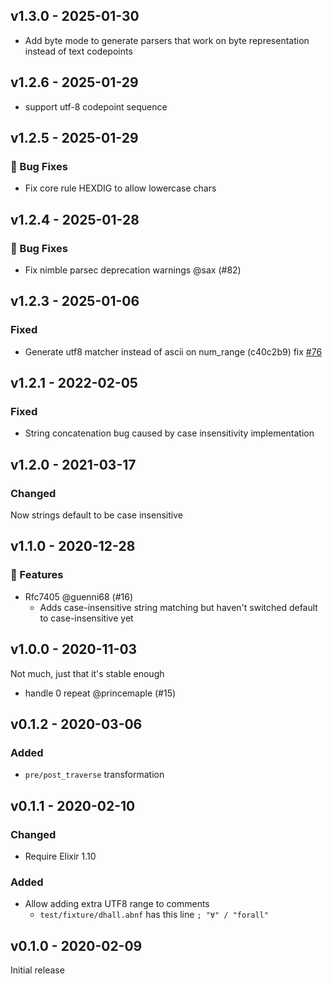 ## v1.3.0 - 2025-01-30

- Add byte mode to generate parsers that work on byte representation instead of text codepoints

## v1.2.6 - 2025-01-29

- support utf-8 codepoint sequence

## v1.2.5 - 2025-01-29

### 🐛 Bug Fixes

- Fix core rule HEXDIG to allow lowercase chars

## v1.2.4 - 2025-01-28

### 🐛 Bug Fixes

- Fix nimble parsec deprecation warnings @sax (#82)

## v1.2.3 - 2025-01-06

### Fixed

- Generate utf8 matcher instead of ascii on num_range (c40c2b9) fix [#76](https://github.com/princemaple/abnf_parsec/issues/76)

## v1.2.1 - 2022-02-05

### Fixed

- String concatenation bug caused by case insensitivity implementation

## v1.2.0 - 2021-03-17

### Changed

Now strings default to be case insensitive

## v1.1.0 - 2020-12-28

### 🚀 Features

- Rfc7405 @guenni68 (#16)
  - Adds case-insensitive string matching but haven't switched default to case-insensitive yet

## v1.0.0 - 2020-11-03

Not much, just that it's stable enough

- handle 0 repeat @princemaple (#15)

## v0.1.2 - 2020-03-06

### Added

- `pre/post_traverse` transformation

## v0.1.1 - 2020-02-10

### Changed

- Require Elixir 1.10

### Added

- Allow adding extra UTF8 range to comments
  - `test/fixture/dhall.abnf` has this line `; "∀" / "forall"`

## v0.1.0 - 2020-02-09

Initial release
